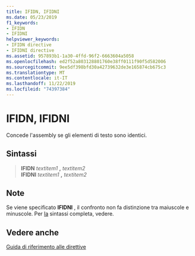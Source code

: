```yaml
---
title: IFIDN, IFIDNI
ms.date: 05/23/2019
f1_keywords:
- IFIDN
- IFIDNI
helpviewer_keywords:
- IFIDN directive
- IFIDNI directive
ms.assetid: 957893b1-1a30-4ffd-96f2-6663604a5058
ms.openlocfilehash: ed2f52a803128801760e38ff0111f90f5d582006
ms.sourcegitcommit: 9ee5df398bfd30a42739632de3e165874cb675c3
ms.translationtype: MT
ms.contentlocale: it-IT
ms.lasthandoff: 11/22/2019
ms.locfileid: "74397384"
---
```

# <a name="ifidn-ifidni"></a>IFIDN, IFIDNI

Concede l'assembly se gli elementi di testo sono identici.

## <a name="syntax"></a>Sintassi

> **IFIDN** *textitem1* __,__ *textitem2*\
> **IFIDNI** *textitem1* __,__ *textitem2*

## <a name="remarks"></a>Note

Se viene specificato **IFIDNI** , il confronto non fa distinzione tra maiuscole e minuscole. Per [la](../../assembler/masm/if-masm.md) sintassi completa, vedere.

## <a name="see-also"></a>Vedere anche

[Guida di riferimento alle direttive](../../assembler/masm/directives-reference.md)
